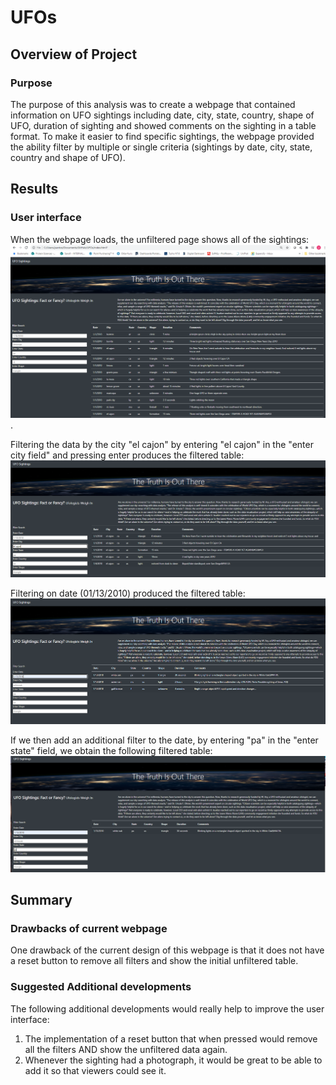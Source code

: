 # UFOs
## Overview of Project

### Purpose

The purpose of this analysis was to create a webpage that contained information on UFO sightings including date, city, state, country, shape of UFO, duration of sighting and showed comments on the sighting in a table format.  To make it easier to find specific sightings, the webpage provided the ability filter by multiple or single criteria (sightings by date, city, state, country and shape of UFO). 

## Results

### User interface

When the webpage loads, the unfiltered page shows all of the sightings:
![](static/images/unfiltered_table.PNG).

Filtering the data by the city "el cajon" by entering "el cajon" in the "enter city field" and pressing enter produces the filtered table:
![](static/images/filtered_on_city.PNG)

Filtering on date (01/13/2010) produced the filtered table:
![](static/images/filtered_on_date.PNG)

If we then add an additional filter to the date, by entering "pa" in the "enter state" field, we obtain the following filtered table:
![](static/images/filtered_on_date_and_on_state.PNG)

## Summary

### Drawbacks of current webpage
One drawback of the current design of this webpage is that it does not have a reset button to remove all filters and show the initial unfiltered table.

### Suggested Additional developments
The following additional developments would really help to improve the user interface:
1. The implementation of a reset button that when pressed would remove all the filters AND show the unfiltered data again.
2. Whenever the sighting had a photograph, it would be great to be able to add it so that viewers could see it.
